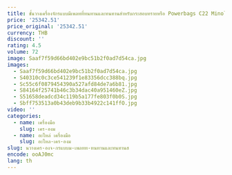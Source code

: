 ```yaml
---
title: ชั้นวางเครื่องจักรแบบมีเพลทที่ทนทานและทนทานสําหรับกระสอบทรายหรือ Powerbags C22 Minolta Fitness อุปกรณ์จําลอง
price: '25342.51'
price_original: '25342.51'
currency: THB
discount: ''
rating: 4.5
volume: 72
image: Saaf7f59d66bd402e9bc51b2f0ad7d54ca.jpg
images:
  - Saaf7f59d66bd402e9bc51b2f0ad7d54ca.jpg
  - S40310c0c3ce541239f1e83356dcc388bq.jpg
  - Sc55c6f0879454390a527afd84de7a6b81.jpg
  - S84164f25741b46c3b34dac40a951460eZ.jpg
  - S51658deadcd34c119b5a177fe803f0b0S.jpg
  - Sbff753513a0b43deb9b33b4922c141ffO.jpg
video: ''
categories:
  - name: เครื่องมือ
    slug: เคร-องม
  - name: อะไหล่ เครื่องมือ
    slug: อะไหล-เคร-องม
slug: นวางเคร-องจ-กรแบบม-เพลทท-ทนทานและทนทานส
encode: ooAJ0mc
lang: th
---
```

  